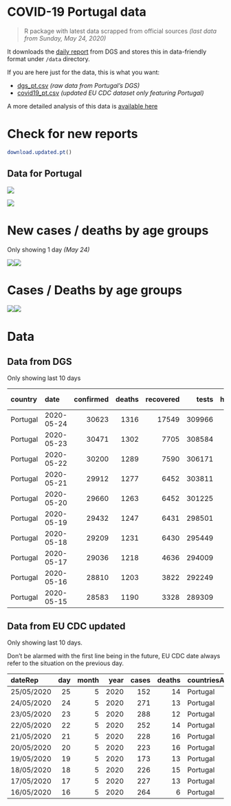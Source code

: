 COVID-19 Portugal data
================

> R package with latest data scrapped from official sources *(last data
> from Sunday, May 24, 2020)*

It downloads the [daily
report](https://covid19.min-saude.pt/relatorio-de-situacao/) from DGS
and stores this in data-friendly format under `/data` directory.

If you are here just for the data, this is what you want:

  - [dgs\_pt.csv](raw/master/data/dgs_pt.csv) *(raw data from Portugal’s
    DGS)*
  - [covid19\_pt.csv](raw/master/data/covid19_pt.csv) *(updated EU CDC
    dataset only featuring Portugal)*

A more detailed analysis of this data is [available
here](https://averissimo.github.io/covid19-analysis/portugal.html)

# Check for new reports

``` r
download.updated.pt()
```

## Data for Portugal

![](README_files/figure-gfm/unnamed-chunk-7-1.svg)<!-- -->

![](README_files/figure-gfm/unnamed-chunk-8-1.svg)<!-- -->

# New cases / deaths by age groups

Only showing 1 day *(May
24)*

![](README_files/figure-gfm/unnamed-chunk-10-1.svg)<!-- -->![](README_files/figure-gfm/unnamed-chunk-10-2.svg)<!-- -->

# Cases / Deaths by age groups

![](README_files/figure-gfm/unnamed-chunk-11-1.svg)<!-- -->![](README_files/figure-gfm/unnamed-chunk-11-2.svg)<!-- -->

# Data

## Data from DGS

Only showing last 10
days

| country  | date       | confirmed | deaths | recovered |  tests | hospitalized | in.icu | confirmed\_m\_00-09 | confirmed\_w\_00-09 | confirmed\_m\_10-19 | confirmed\_w\_10-19 | confirmed\_m\_20-29 | confirmed\_w\_20-29 | confirmed\_m\_30-39 | confirmed\_w\_30-39 | confirmed\_m\_40-49 | confirmed\_w\_40-49 | confirmed\_m\_50-59 | confirmed\_w\_50-59 | confirmed\_m\_60-69 | confirmed\_w\_60-69 | confirmed\_m\_70-79 | confirmed\_w\_70-79 | confirmed\_m\_80+ | confirmed\_w\_80+ | death\_m\_00-09 | death\_w\_00-09 | death\_m\_10-19 | death\_w\_10-19 | death\_m\_20-29 | death\_w\_20-29 | death\_m\_30-39 | death\_w\_30-39 | death\_m\_40-49 | death\_w\_40-49 | death\_m\_50-59 | death\_w\_50-59 | death\_m\_60-69 | death\_w\_60-69 | death\_m\_70-79 | death\_w\_70-79 | death\_m\_80+ | death\_w\_80+ |
| :------- | :--------- | --------: | -----: | --------: | -----: | -----------: | -----: | ------------------: | ------------------: | ------------------: | ------------------: | ------------------: | ------------------: | ------------------: | ------------------: | ------------------: | ------------------: | ------------------: | ------------------: | ------------------: | ------------------: | ------------------: | ------------------: | ----------------: | ----------------: | --------------: | --------------: | --------------: | --------------: | --------------: | --------------: | --------------: | --------------: | --------------: | --------------: | --------------: | --------------: | --------------: | --------------: | --------------: | --------------: | ------------: | ------------: |
| Portugal | 2020-05-24 |     30623 |   1316 |     17549 | 309966 |          536 |     78 |                 295 |                 284 |                 458 |                 535 |                1745 |                2162 |                2000 |                2545 |                2119 |                3042 |                2054 |                3069 |                1577 |                1820 |                1186 |                1312 |              1429 |              2991 |               0 |               0 |               0 |               0 |               1 |               0 |               0 |               0 |               9 |               6 |              27 |              12 |              75 |              40 |             148 |             105 |           383 |           510 |
| Portugal | 2020-05-23 |     30471 |   1302 |      7705 | 308584 |          550 |     80 |                 288 |                 279 |                 456 |                 529 |                1730 |                2146 |                1980 |                2535 |                2108 |                3039 |                2036 |                3064 |                1566 |                1810 |                1177 |                1311 |              1428 |              2989 |               0 |               0 |               0 |               0 |               1 |               0 |               0 |               0 |               9 |               6 |              27 |              12 |              75 |              40 |             147 |             105 |           377 |           503 |
| Portugal | 2020-05-22 |     30200 |   1289 |      7590 | 306171 |          576 |     84 |                 281 |                 274 |                 451 |                 524 |                1693 |                2113 |                1951 |                2526 |                2087 |                3019 |                2020 |                3044 |                1554 |                1793 |                1172 |                1302 |              1425 |              2971 |               0 |               0 |               0 |               0 |               1 |               0 |               0 |               0 |               9 |               6 |              28 |              12 |              77 |              39 |             146 |             105 |           369 |           497 |
| Portugal | 2020-05-21 |     29912 |   1277 |      6452 | 303811 |          608 |     92 |                 278 |                 269 |                 442 |                 513 |                1668 |                2084 |                1918 |                2498 |                2060 |                2999 |                2005 |                3025 |                1540 |                1783 |                1153 |                1298 |              1417 |              2962 |               0 |               0 |               0 |               0 |               1 |               0 |               0 |               0 |               7 |               6 |              28 |              12 |              75 |              38 |             144 |             102 |           369 |           495 |
| Portugal | 2020-05-20 |     29660 |   1263 |      6452 | 301225 |          609 |     93 |                 272 |                 265 |                 436 |                 507 |                1639 |                2068 |                1884 |                2480 |                2034 |                2971 |                1985 |                3014 |                1526 |                1769 |                1142 |                1294 |              1415 |              2959 |               0 |               0 |               0 |               0 |               1 |               0 |               0 |               0 |               7 |               6 |              28 |              12 |              75 |              38 |             144 |             102 |           362 |           488 |
| Portugal | 2020-05-19 |     29432 |   1247 |      6431 | 298501 |          629 |    101 |                 271 |                 260 |                 432 |                 497 |                1622 |                2044 |                1853 |                2460 |                1998 |                2962 |                1962 |                3001 |                1515 |                1756 |                1138 |                1292 |              1413 |              2956 |               0 |               0 |               0 |               0 |               1 |               0 |               0 |               0 |               7 |               6 |              28 |              12 |              74 |              38 |             141 |             102 |           356 |           482 |
| Portugal | 2020-05-18 |     29209 |   1231 |      6430 | 295449 |          628 |    105 |                 269 |                 259 |                 429 |                 493 |                1600 |                2027 |                1832 |                2431 |                1977 |                2930 |                1957 |                2985 |                1509 |                1741 |                1132 |                1287 |              1409 |              2942 |               0 |               0 |               0 |               0 |               1 |               0 |               0 |               0 |               7 |               6 |              28 |              12 |              73 |              38 |             140 |             102 |           349 |           475 |
| Portugal | 2020-05-17 |     29036 |   1218 |      4636 | 294009 |          649 |    108 |                 263 |                 255 |                 426 |                 490 |                1582 |                2009 |                1808 |                2416 |                1959 |                2917 |                1948 |                2965 |                1500 |                1734 |                1132 |                1285 |              1407 |              2940 |               0 |               0 |               0 |               0 |               1 |               0 |               0 |               0 |               7 |               6 |              28 |              12 |              72 |              38 |             139 |             100 |           347 |           468 |
| Portugal | 2020-05-16 |     28810 |   1203 |      3822 | 292249 |          657 |    115 |                 259 |                 253 |                 421 |                 484 |                1565 |                1986 |                1796 |                2393 |                1941 |                2887 |                1931 |                2932 |                1494 |                1726 |                1127 |                1281 |              1406 |              2928 |               0 |               0 |               0 |               0 |               1 |               0 |               0 |               0 |               7 |               6 |              28 |              12 |              69 |              38 |             136 |              99 |           344 |           463 |
| Portugal | 2020-05-15 |     28583 |   1190 |      3328 | 289309 |          673 |    112 |                 251 |                 248 |                 418 |                 475 |                1547 |                1962 |                1781 |                2376 |                1926 |                2870 |                1914 |                2910 |                1481 |                1714 |                1125 |                1277 |              1394 |              2914 |               0 |               0 |               0 |               0 |               1 |               0 |               0 |               0 |               7 |               6 |              28 |              12 |              67 |              38 |             136 |              99 |           337 |           459 |

## Data from EU CDC updated

Only showing last 10 days.

Don’t be alarmed with the first line being in the future, EU CDC date
always refer to the situation on the previous
day.

| dateRep    | day | month | year | cases | deaths | countriesAndTerritories | geoId | countryterritoryCode | popData2018 | continentExp |
| :--------- | --: | ----: | ---: | ----: | -----: | :---------------------- | :---- | :------------------- | ----------: | :----------- |
| 25/05/2020 |  25 |     5 | 2020 |   152 |     14 | Portugal                | PT    | PRT                  |    10281762 | NA           |
| 24/05/2020 |  24 |     5 | 2020 |   271 |     13 | Portugal                | PT    | PRT                  |    10281762 | Europe       |
| 23/05/2020 |  23 |     5 | 2020 |   288 |     12 | Portugal                | PT    | PRT                  |    10281762 | Europe       |
| 22/05/2020 |  22 |     5 | 2020 |   252 |     14 | Portugal                | PT    | PRT                  |    10281762 | Europe       |
| 21/05/2020 |  21 |     5 | 2020 |   228 |     16 | Portugal                | PT    | PRT                  |    10281762 | Europe       |
| 20/05/2020 |  20 |     5 | 2020 |   223 |     16 | Portugal                | PT    | PRT                  |    10281762 | Europe       |
| 19/05/2020 |  19 |     5 | 2020 |   173 |     13 | Portugal                | PT    | PRT                  |    10281762 | Europe       |
| 18/05/2020 |  18 |     5 | 2020 |   226 |     15 | Portugal                | PT    | PRT                  |    10281762 | Europe       |
| 17/05/2020 |  17 |     5 | 2020 |   227 |     13 | Portugal                | PT    | PRT                  |    10281762 | Europe       |
| 16/05/2020 |  16 |     5 | 2020 |   264 |      6 | Portugal                | PT    | PRT                  |    10281762 | Europe       |
